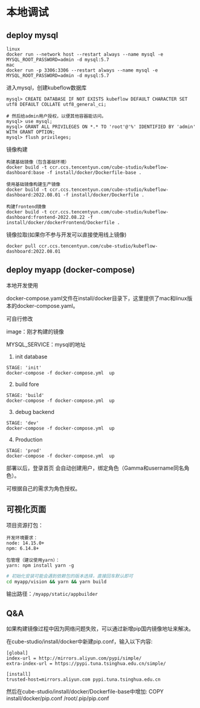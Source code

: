 
# 本地调试

## deploy mysql

```
linux
docker run --network host --restart always --name mysql -e MYSQL_ROOT_PASSWORD=admin -d mysql:5.7
mac
docker run -p 3306:3306 --restart always --name mysql -e MYSQL_ROOT_PASSWORD=admin -d mysql:5.7

```
进入mysql，创建kubeflow数据库
```
mysql> CREATE DATABASE IF NOT EXISTS kubeflow DEFAULT CHARACTER SET utf8 DEFAULT COLLATE utf8_general_ci;

# 然后给admin用户授权，以便其他容器能访问。
mysql> use mysql;
mysql> GRANT ALL PRIVILEGES ON *.* TO 'root'@'%' IDENTIFIED BY 'admin' WITH GRANT OPTION; 
mysql> flush privileges;
```

镜像构建

```
构建基础镜像（包含基础环境）
docker build -t ccr.ccs.tencentyun.com/cube-studio/kubeflow-dashboard:base -f install/docker/Dockerfile-base .

使用基础镜像构建生产镜像
docker build -t ccr.ccs.tencentyun.com/cube-studio/kubeflow-dashboard:2022.08.01 -f install/docker/Dockerfile .

构建frontend镜像
docker build -t ccr.ccs.tencentyun.com/cube-studio/kubeflow-dashboard:frontend-2022.08.22 -f install/docker/dockerFrontend/Dockerfile .
```

镜像拉取(如果你不参与开发可以直接使用线上镜像)
```
docker pull ccr.ccs.tencentyun.com/cube-studio/kubeflow-dashboard:2022.08.01
```

## deploy myapp (docker-compose)

本地开发使用

docker-compose.yaml文件在install/docker目录下，这里提供了mac和linux版本的docker-compose.yaml。

可自行修改

image：刚才构建的镜像

MYSQL_SERVICE：mysql的地址


1) init database
```
STAGE: 'init'
docker-compose -f docker-compose.yml  up
```
2) build fore
```
STAGE: 'build'
docker-compose -f docker-compose.yml  up
```
3) debug backend
```
STAGE: 'dev'
docker-compose -f docker-compose.yml  up
```
4) Production
```
STAGE: 'prod'
docker-compose -f docker-compose.yml  up
```

部署以后，登录首页 会自动创建用户，绑定角色（Gamma和username同名角色）。

可根据自己的需求为角色授权。


## 可视化页面

项目资源打包：
```
开发环境要求：
node: 14.15.0+
npm: 6.14.8+

包管理（建议使用yarn）：
yarn: npm install yarn -g
```
```sh
# 初始化安装可能会遇到依赖包的版本选择，直接回车默认即可
cd myapp/vision && yarn && yarn build
```

输出路径：`/myapp/static/appbuilder`

## Q&A
如果构建镜像过程中因为网络问题失败，可以通过新增pip国内镜像地址来解决。

在cube-studio/install/docker中新建pip.conf，输入以下内容: 
```
[global]
index-url = http://mirrors.aliyun.com/pypi/simple/
extra-index-url = https://pypi.tuna.tsinghua.edu.cn/simple/

[install]
trusted-host=mirrors.aliyun.com pypi.tuna.tsinghua.edu.cn
```
然后在cube-studio/install/docker/Dockerfile-base中增加:
COPY install/docker/pip.conf /root/.pip/pip.conf



